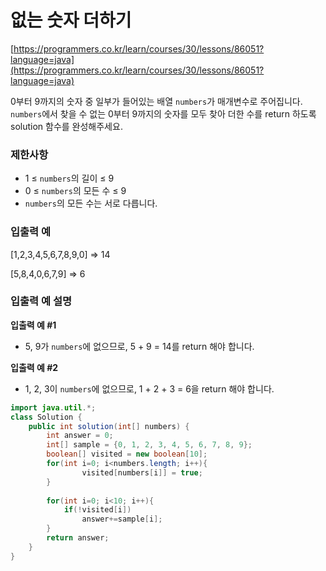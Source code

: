# 없는 숫자 더하기

[https://programmers.co.kr/learn/courses/30/lessons/86051?language=java](https://programmers.co.kr/learn/courses/30/lessons/86051?language=java)

0부터 9까지의 숫자 중 일부가 들어있는 배열 `numbers`가 매개변수로 주어집니다. `numbers`에서 찾을 수 없는 0부터 9까지의 숫자를 모두 찾아 더한 수를 return 하도록 solution 함수를 완성해주세요.

### 제한사항

* 1 ≤ `numbers`의 길이 ≤ 9
* 0 ≤ `numbers`의 모든 수 ≤ 9
* `numbers`의 모든 수는 서로 다릅니다.

### 입출력 예

\[1,2,3,4,5,6,7,8,9,0] ⇒ 14

\[5,8,4,0,6,7,9] ⇒ 6

### 입출력 예 설명

**입출력 예 #1**

* 5, 9가 `numbers`에 없으므로, 5 + 9 = 14를 return 해야 합니다.

**입출력 예 #2**

* 1, 2, 3이 `numbers`에 없으므로, 1 + 2 + 3 = 6을 return 해야 합니다.

```java
import java.util.*;
class Solution {
    public int solution(int[] numbers) {
        int answer = 0;
        int[] sample = {0, 1, 2, 3, 4, 5, 6, 7, 8, 9};
        boolean[] visited = new boolean[10];
        for(int i=0; i<numbers.length; i++){
                visited[numbers[i]] = true;
        }
        
        for(int i=0; i<10; i++){
            if(!visited[i])
                answer+=sample[i];
        }
        return answer;
    }
}
```
